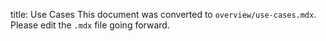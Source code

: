 title: Use Cases
This document was converted to `overview/use-cases.mdx`.
Please edit the `.mdx` file going forward.

